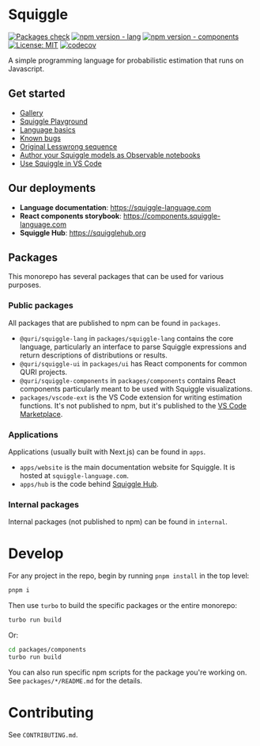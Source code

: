 # Squiggle

[![Packages check](https://github.com/quantified-uncertainty/squiggle/actions/workflows/ci.yml/badge.svg)](https://github.com/quantified-uncertainty/squiggle/actions/workflows/ci.yml)
[![npm version - lang](https://badge.fury.io/js/@quri%2Fsquiggle-lang.svg)](https://www.npmjs.com/package/@quri/squiggle-lang)
[![npm version - components](https://badge.fury.io/js/@quri%2Fsquiggle-components.svg)](https://www.npmjs.com/package/@quri/squiggle-components)
[![License: MIT](https://img.shields.io/badge/License-MIT-yellow.svg)](https://github.com/quantified-uncertainty/squiggle/blob/main/LICENSE)
[![codecov](https://codecov.io/gh/quantified-uncertainty/squiggle/branch/main/graph/badge.svg?token=QRLBL5CQ7C)](https://codecov.io/gh/quantified-uncertainty/squiggle)

A simple programming language for probabilistic estimation that runs on Javascript.

## Get started

- [Gallery](https://www.squiggle-language.com/docs/Ecosystem/Gallery)
- [Squiggle Playground](https://squiggle-language.com/playground)
- [Language basics](https://www.squiggle-language.com/docs/Guides/LanguageFeatures)
- [Known bugs](https://www.squiggle-language.com/docs/Guides/Bugs)
- [Original Lesswrong sequence](https://www.lesswrong.com/s/rDe8QE5NvXcZYzgZ3)
- [Author your Squiggle models as Observable notebooks](https://observablehq.com/@hazelfire/squiggle)
- [Use Squiggle in VS Code](https://marketplace.visualstudio.com/items?itemName=QURI.vscode-squiggle)

## Our deployments

- **Language documentation**: https://squiggle-language.com
- **React components storybook**: https://components.squiggle-language.com
- **Squiggle Hub**: https://squigglehub.org

## Packages

This monorepo has several packages that can be used for various purposes.

### Public packages

All packages that are published to npm can be found in `packages`.

- `@quri/squiggle-lang` in `packages/squiggle-lang` contains the core language, particularly
  an interface to parse Squiggle expressions and return descriptions of distributions
  or results.
- `@quri/squiggle-ui` in `packages/ui` has React components for common QURI projects.
- `@quri/squiggle-components` in `packages/components` contains React components particularly meant to be used with Squiggle visualizations.
- `packages/vscode-ext` is the VS Code extension for writing estimation functions. It's not published to npm, but it's published to the [VS Code Marketplace](https://marketplace.visualstudio.com/items?itemName=QURI.vscode-squiggle).

### Applications

Applications (usually built with Next.js) can be found in `apps`.

- `apps/website` is the main documentation website for Squiggle. It is hosted at `squiggle-language.com`.
- `apps/hub` is the code behind [Squiggle Hub](https://squigglehub.org).

### Internal packages

Internal packages (not published to npm) can be found in `internal`.

# Develop

For any project in the repo, begin by running `pnpm install` in the top level:

```sh
pnpm i
```

Then use `turbo` to build the specific packages or the entire monorepo:

```sh
turbo run build
```

Or:

```sh
cd packages/components
turbo run build
```

You can also run specific npm scripts for the package you're working on. See `packages/*/README.md` for the details.

# Contributing

See `CONTRIBUTING.md`.
